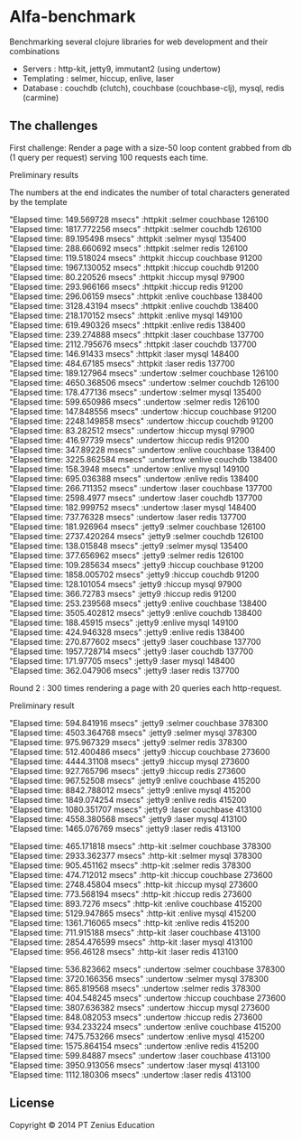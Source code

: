 # Alfa-benchmark

Benchmarking several clojure libraries for web development and their combinations  
- Servers : http-kit, jetty9, immutant2 (using undertow)  
- Templating : selmer, hiccup, enlive, laser  
- Database : couchdb (clutch), couchbase (couchbase-clj), mysql, redis (carmine)  

## The challenges

First challenge: Render a page with a size-50 loop content grabbed from db (1 query per request) serving 100 requests each time.  

Preliminary results  

The numbers at the end indicates the number of total characters generated by the template  

"Elapsed time: 149.569728 msecs"
:httpkit :selmer couchbase 126100  
"Elapsed time: 1817.772256 msecs"
:httpkit :selmer couchdb 126100  
"Elapsed time: 89.195498 msecs"
:httpkit :selmer mysql 135400  
"Elapsed time: 288.660692 msecs"
:httpkit :selmer redis 126100  
"Elapsed time: 119.518024 msecs"
:httpkit :hiccup couchbase 91200  
"Elapsed time: 1967.130052 msecs"
:httpkit :hiccup couchdb 91200  
"Elapsed time: 80.220526 msecs"
:httpkit :hiccup mysql 97900  
"Elapsed time: 293.966166 msecs"
:httpkit :hiccup redis 91200  
"Elapsed time: 296.06159 msecs"
:httpkit :enlive couchbase 138400  
"Elapsed time: 3128.43194 msecs"
:httpkit :enlive couchdb 138400  
"Elapsed time: 218.170152 msecs"
:httpkit :enlive mysql 149100  
"Elapsed time: 619.490326 msecs"
:httpkit :enlive redis 138400  
"Elapsed time: 239.274888 msecs"
:httpkit :laser couchbase 137700  
"Elapsed time: 2112.795676 msecs"
:httpkit :laser couchdb 137700  
"Elapsed time: 146.91433 msecs"
:httpkit :laser mysql 148400  
"Elapsed time: 484.67185 msecs"
:httpkit :laser redis 137700  
"Elapsed time: 189.127964 msecs"
:undertow :selmer couchbase 126100  
"Elapsed time: 4650.368506 msecs"
:undertow :selmer couchdb 126100  
"Elapsed time: 178.477136 msecs"
:undertow :selmer mysql 135400  
"Elapsed time: 599.650986 msecs"
:undertow :selmer redis 126100  
"Elapsed time: 147.848556 msecs"
:undertow :hiccup couchbase 91200  
"Elapsed time: 2248.149858 msecs"
:undertow :hiccup couchdb 91200  
"Elapsed time: 83.282512 msecs"
:undertow :hiccup mysql 97900  
"Elapsed time: 416.97739 msecs"
:undertow :hiccup redis 91200  
"Elapsed time: 347.89228 msecs"
:undertow :enlive couchbase 138400  
"Elapsed time: 3225.862584 msecs"
:undertow :enlive couchdb 138400  
"Elapsed time: 158.3948 msecs"
:undertow :enlive mysql 149100  
"Elapsed time: 695.036388 msecs"
:undertow :enlive redis 138400  
"Elapsed time: 266.711352 msecs"
:undertow :laser couchbase 137700  
"Elapsed time: 2598.4977 msecs"
:undertow :laser couchdb 137700  
"Elapsed time: 182.999752 msecs"
:undertow :laser mysql 148400  
"Elapsed time: 737.76328 msecs"
:undertow :laser redis 137700  
"Elapsed time: 181.926964 msecs"
:jetty9 :selmer couchbase 126100  
"Elapsed time: 2737.420264 msecs"
:jetty9 :selmer couchdb 126100  
"Elapsed time: 138.015848 msecs"
:jetty9 :selmer mysql 135400  
"Elapsed time: 377.656962 msecs"
:jetty9 :selmer redis 126100  
"Elapsed time: 109.285634 msecs"
:jetty9 :hiccup couchbase 91200  
"Elapsed time: 1858.005702 msecs"
:jetty9 :hiccup couchdb 91200  
"Elapsed time: 128.101054 msecs"
:jetty9 :hiccup mysql 97900  
"Elapsed time: 366.72783 msecs"
:jetty9 :hiccup redis 91200  
"Elapsed time: 253.239568 msecs"
:jetty9 :enlive couchbase 138400  
"Elapsed time: 3505.402812 msecs"
:jetty9 :enlive couchdb 138400  
"Elapsed time: 188.45915 msecs"
:jetty9 :enlive mysql 149100  
"Elapsed time: 424.946328 msecs"
:jetty9 :enlive redis 138400  
"Elapsed time: 270.877602 msecs"
:jetty9 :laser couchbase 137700  
"Elapsed time: 1957.728714 msecs"
:jetty9 :laser couchdb 137700  
"Elapsed time: 171.97705 msecs"
:jetty9 :laser mysql 148400  
"Elapsed time: 362.047906 msecs"
:jetty9 :laser redis 137700  
  
Round 2 : 300 times rendering a page with 20 queries each http-request.  
  
Preliminary result  

"Elapsed time: 594.841916 msecs"
:jetty9 :selmer couchbase 378300 
"Elapsed time: 4503.364768 msecs"
:jetty9 :selmer mysql 378300  
"Elapsed time: 975.967329 msecs"
:jetty9 :selmer redis 378300  
"Elapsed time: 512.400486 msecs"
:jetty9 :hiccup couchbase 273600  
"Elapsed time: 4444.31108 msecs"
:jetty9 :hiccup mysql 273600  
"Elapsed time: 927.765796 msecs"
:jetty9 :hiccup redis 273600  
"Elapsed time: 967.52508 msecs"
:jetty9 :enlive couchbase 415200  
"Elapsed time: 8842.788012 msecs"
:jetty9 :enlive mysql 415200  
"Elapsed time: 1849.074254 msecs"
:jetty9 :enlive redis 415200  
"Elapsed time: 1080.351707 msecs"
:jetty9 :laser couchbase 413100  
"Elapsed time: 4558.380568 msecs"
:jetty9 :laser mysql 413100  
"Elapsed time: 1465.076769 msecs"
:jetty9 :laser redis 413100  

"Elapsed time: 465.171818 msecs"
:http-kit :selmer couchbase 378300  
"Elapsed time: 2933.362377 msecs"
:http-kit :selmer mysql 378300  
"Elapsed time: 905.451162 msecs"
:http-kit :selmer redis 378300  
"Elapsed time: 474.712012 msecs"
:http-kit :hiccup couchbase 273600  
"Elapsed time: 2748.45804 msecs"
:http-kit :hiccup mysql 273600  
"Elapsed time: 773.568194 msecs"
:http-kit :hiccup redis 273600  
"Elapsed time: 893.7276 msecs"
:http-kit :enlive couchbase 415200  
"Elapsed time: 5129.947865 msecs"
:http-kit :enlive mysql 415200  
"Elapsed time: 1361.716065 msecs"
:http-kit :enlive redis 415200  
"Elapsed time: 711.915188 msecs"
:http-kit :laser couchbase 413100  
"Elapsed time: 2854.476599 msecs"
:http-kit :laser mysql 413100  
"Elapsed time: 956.46128 msecs"
:http-kit :laser redis 413100  

"Elapsed time: 536.823662 msecs"
:undertow :selmer couchbase 378300  
"Elapsed time: 3720.166356 msecs"
:undertow :selmer mysql 378300  
"Elapsed time: 865.819568 msecs"
:undertow :selmer redis 378300  
"Elapsed time: 404.548245 msecs"
:undertow :hiccup couchbase 273600  
"Elapsed time: 3807.636382 msecs"
:undertow :hiccup mysql 273600  
"Elapsed time: 848.082053 msecs"
:undertow :hiccup redis 273600  
"Elapsed time: 934.233224 msecs"
:undertow :enlive couchbase 415200  
"Elapsed time: 7475.753266 msecs"
:undertow :enlive mysql 415200  
"Elapsed time: 1575.864154 msecs"
:undertow :enlive redis 415200  
"Elapsed time: 599.84887 msecs"
:undertow :laser couchbase 413100  
"Elapsed time: 3950.913056 msecs"
:undertow :laser mysql 413100  
"Elapsed time: 1112.180306 msecs"
:undertow :laser redis 413100  

## License

Copyright © 2014 PT Zenius Education
